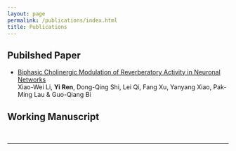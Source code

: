 ```yaml
---
layout: page
permalink: /publications/index.html
title: Publications
---
```



## Pubilshed Paper

- [Biphasic Cholinergic Modulation of Reverberatory Activity in Neuronal Networks](https://link.springer.com/article/10.1007/s12264-022-01012-7)<br>Xiao-Wei Li, **Yi Ren**, Dong-Qing Shi, Lei Qi, Fang Xu, Yanyang Xiao, Pak-Ming Lau & Guo-Qiang Bi <br>

## Working Manuscript



  <br>

---



